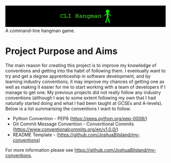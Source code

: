 ![Project banner](res/banner.png)
A command-line hangman game.


# Project Purpose and Aims
The main reason for creating this project is to improve my knowledge of conventions and getting into the habit of following them. I eventually want to try and get a degree apprenticeship in software development, and by learning industry conventions, it may improve my chances of getting one as well as making it easier for me to start working with a team of developers if I manage to get one. My previous projects did not really follow any industry conventions (although I was to some extent following my own that I had naturally started doing and what I had been taught at GCSEs and A-levels). Below is a list summarising the conventions I want to follow.

- Python Convention - PEP8 (https://peps.python.org/pep-0008/)
- Git Commit Message Convention - Conventional Commits (https://www.conventionalcommits.org/en/v1.0.0/)
- README Template - (https://github.com/JoshuaBilsland/my-conventions) 

For more information please see https://github.com/JoshuaBilsland/my-conventions.